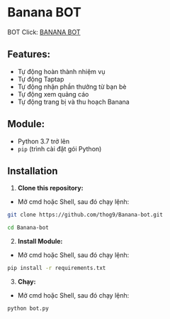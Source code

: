 # Banana BOT
BOT Click: [BANANA BOT](https://t.me/OfficialBananaBot/banana?startapp=referral=5QBNER) 

## Features:

* Tự động hoàn thành nhiệm vụ
* Tự động Taptap
* Tự động nhận phần thưởng từ bạn bè
* Tự động xem quảng cáo
* Tự động trang bị và thu hoạch Banana


## Module:

- Python 3.7 trở lên
- `pip` (trình cài đặt gói Python)

## Installation
1. **Clone this repository:**
- Mở cmd hoặc Shell, sau đó chạy lệnh:
```sh
git clone https://github.com/thog9/Banana-bot.git
```
```sh
cd Banana-bot
```
2. **Install Module:**
- Mở cmd hoặc Shell, sau đó chạy lệnh:
```sh
pip install -r requirements.txt
```
3. **Chạy:**
- Mở cmd hoặc Shell, sau đó chạy lệnh:
```sh
python bot.py
```

